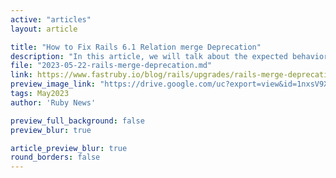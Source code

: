 ```yaml
---
active: "articles"
layout: article

title: "How to Fix Rails 6.1 Relation merge Deprecation"
description: "In this article, we will talk about the expected behavior of merge, how it has changed and what to do in order to use the new behavior if you find yourself looking at this deprecation."
file: "2023-05-22-rails-merge-deprecation.md"
link: https://www.fastruby.io/blog/rails/upgrades/rails-merge-deprecation.html?utm_source=reddit&utm_campaign=rails-6-1-merge&utm_medium=link
preview_image_link: "https://drive.google.com/uc?export=view&id=1nxsV9XbLn_iqwTweTAhbgColGlAlRByI"
tags: May2023
author: 'Ruby News'

preview_full_background: false
preview_blur: true

article_preview_blur: true
round_borders: false
---
```


